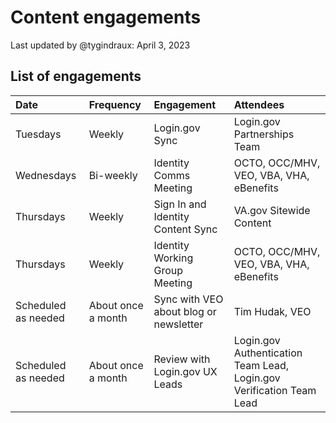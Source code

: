 # Content engagements
Last updated by @tygindraux: April 3, 2023

## List of engagements
|Date|Frequency|Engagement|Attendees|
|:--|:--|:--|:--|
|Tuesdays|Weekly|Login.gov Sync|Login.gov Partnerships Team|
|Wednesdays|Bi-weekly|Identity Comms Meeting|OCTO, OCC/MHV, VEO, VBA, VHA, eBenefits|
|Thursdays|Weekly|Sign In and Identity Content Sync|VA.gov Sitewide Content|
|Thursdays|Weekly|Identity Working Group Meeting|OCTO, OCC/MHV, VEO, VBA, VHA, eBenefits|
|Scheduled as needed|About once a month|Sync with VEO about blog or newsletter|Tim Hudak, VEO|
|Scheduled as needed|About once a month|Review with Login.gov UX Leads|Login.gov Authentication Team Lead, Login.gov Verification Team Lead|
